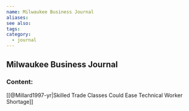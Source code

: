 ```yaml
---
name: Milwaukee Business Journal
aliases:
see also:
tags:
category:
  - journal
---
```


## Milwaukee Business Journal

### Content:
[[@Millard1997-yr|Skilled Trade Classes Could Ease Technical Worker Shortage]]